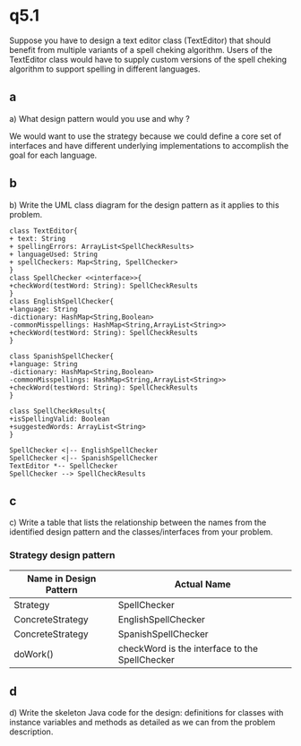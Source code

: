 # q5.1
Suppose you have to design a text editor class (TextEditor) that should 
benefit from multiple variants of a spell cheking algorithm. Users of the 
TextEditor class would have to supply custom versions of the spell cheking 
algorithm to support spelling in different languages. 

## a
a) What design pattern would you use and why ?

We would want to use the strategy because we could define a core set of interfaces and have different underlying
implementations to accomplish the goal for each language.

## b 
b) Write the UML class diagram for the design pattern as it applies to this problem.

```puml
class TextEditor{
+ text: String
+ spellingErrors: ArrayList<SpellCheckResults>
+ languageUsed: String
+ spellCheckers: Map<String, SpellChecker>
}
class SpellChecker <<interface>>{
+checkWord(testWord: String): SpellCheckResults
}
class EnglishSpellChecker{
+language: String
-dictionary: HashMap<String,Boolean>
-commonMisspellings: HashMap<String,ArrayList<String>>
+checkWord(testWord: String): SpellCheckResults
}

class SpanishSpellChecker{
+language: String
-dictionary: HashMap<String,Boolean>
-commonMisspellings: HashMap<String,ArrayList<String>>
+checkWord(testWord: String): SpellCheckResults
}

class SpellCheckResults{
+isSpellingValid: Boolean
+suggestedWords: ArrayList<String>
}

SpellChecker <|-- EnglishSpellChecker
SpellChecker <|-- SpanishSpellChecker
TextEditor *-- SpellChecker
SpellChecker --> SpellCheckResults

```

## c
c) Write a table that lists the relationship between the names from the 
identified design pattern and the classes/interfaces from your problem.

### Strategy design pattern
|Name in Design Pattern| Actual Name|
|---|---|
|Strategy|SpellChecker|
|ConcreteStrategy|EnglishSpellChecker|
|ConcreteStrategy|SpanishSpellChecker|
|doWork()|checkWord is the interface to the SpellChecker |


## d
d) Write the skeleton Java code for the design: definitions for classes with instance 
variables and methods as detailed as we can from the problem description. 